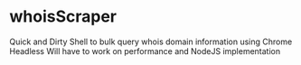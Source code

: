 # whoisScraper
Quick and Dirty Shell to bulk query whois domain information using Chrome Headless
Will have to work on performance and NodeJS implementation

